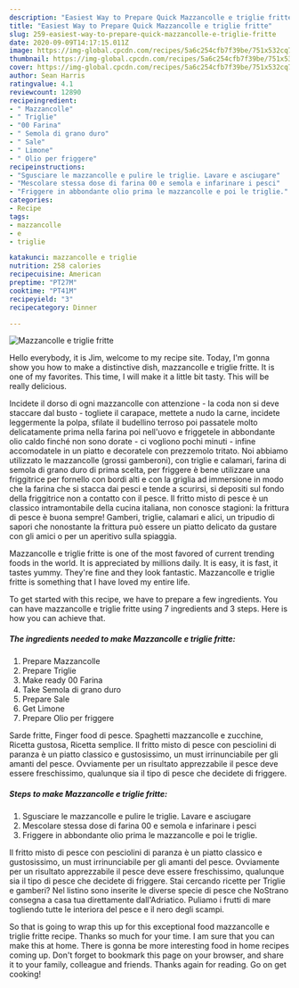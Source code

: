 ```yaml
---
description: "Easiest Way to Prepare Quick Mazzancolle e triglie fritte"
title: "Easiest Way to Prepare Quick Mazzancolle e triglie fritte"
slug: 259-easiest-way-to-prepare-quick-mazzancolle-e-triglie-fritte
date: 2020-09-09T14:17:15.011Z
image: https://img-global.cpcdn.com/recipes/5a6c254cfb7f39be/751x532cq70/mazzancolle-e-triglie-fritte-recipe-main-photo.jpg
thumbnail: https://img-global.cpcdn.com/recipes/5a6c254cfb7f39be/751x532cq70/mazzancolle-e-triglie-fritte-recipe-main-photo.jpg
cover: https://img-global.cpcdn.com/recipes/5a6c254cfb7f39be/751x532cq70/mazzancolle-e-triglie-fritte-recipe-main-photo.jpg
author: Sean Harris
ratingvalue: 4.1
reviewcount: 12890
recipeingredient:
- " Mazzancolle"
- " Triglie"
- "00 Farina"
- " Semola di grano duro"
- " Sale"
- " Limone"
- " Olio per friggere"
recipeinstructions:
- "Sgusciare le mazzancolle e pulire le triglie. Lavare e asciugare"
- "Mescolare stessa dose di farina 00 e semola e infarinare i pesci"
- "Friggere in abbondante olio prima le mazzancolle e poi le triglie."
categories:
- Recipe
tags:
- mazzancolle
- e
- triglie

katakunci: mazzancolle e triglie 
nutrition: 258 calories
recipecuisine: American
preptime: "PT27M"
cooktime: "PT41M"
recipeyield: "3"
recipecategory: Dinner

---
```



![Mazzancolle e triglie fritte](https://img-global.cpcdn.com/recipes/5a6c254cfb7f39be/751x532cq70/mazzancolle-e-triglie-fritte-recipe-main-photo.jpg)

Hello everybody, it is Jim, welcome to my recipe site. Today, I'm gonna show you how to make a distinctive dish, mazzancolle e triglie fritte. It is one of my favorites. This time, I will make it a little bit tasty. This will be really delicious.

Incidete il dorso di ogni mazzancolle con attenzione - la coda non si deve staccare dal busto - togliete il carapace, mettete a nudo la carne, incidete leggermente la polpa, sfilate il budellino terroso poi passatele molto delicatamente prima nella farina poi nell&#39;uovo e friggetele in abbondante olio caldo finché non sono dorate - ci vogliono pochi minuti - infine accomodatele in un piatto e decoratele con prezzemolo tritato. Noi abbiamo utilizzato le mazzancolle (grossi gamberoni), con triglie e calamari, farina di semola di grano duro di prima scelta, per friggere è bene utilizzare una friggitrice per fornello con bordi alti e con la griglia ad immersione in modo che la farina che si stacca dai pesci e tende a scurirsi, si depositi sul fondo della friggitrice non a contatto con il pesce. Il fritto misto di pesce è un classico intramontabile della cucina italiana, non conosce stagioni: la frittura di pesce è buona sempre! Gamberi, triglie, calamari e alici, un tripudio di sapori che nonostante la frittura può essere un piatto delicato da gustare con gli amici o per un aperitivo sulla spiaggia.

Mazzancolle e triglie fritte is one of the most favored of current trending foods in the world. It is appreciated by millions daily. It is easy, it is fast, it tastes yummy. They're fine and they look fantastic. Mazzancolle e triglie fritte is something that I have loved my entire life.


To get started with this recipe, we have to prepare a few ingredients. You can have mazzancolle e triglie fritte using 7 ingredients and 3 steps. Here is how you can achieve that.

<!--inarticleads1-->

##### The ingredients needed to make Mazzancolle e triglie fritte:

1. Prepare  Mazzancolle
1. Prepare  Triglie
1. Make ready 00 Farina
1. Take  Semola di grano duro
1. Prepare  Sale
1. Get  Limone
1. Prepare  Olio per friggere


Sarde fritte, Finger food di pesce. Spaghetti mazzancolle e zucchine, Ricetta gustosa, Ricetta semplice. Il fritto misto di pesce con pesciolini di paranza è un piatto classico e gustosissimo, un must irrinunciabile per gli amanti del pesce. Ovviamente per un risultato apprezzabile il pesce deve essere freschissimo, qualunque sia il tipo di pesce che decidete di friggere. 

<!--inarticleads2-->

##### Steps to make Mazzancolle e triglie fritte:

1. Sgusciare le mazzancolle e pulire le triglie. Lavare e asciugare
1. Mescolare stessa dose di farina 00 e semola e infarinare i pesci
1. Friggere in abbondante olio prima le mazzancolle e poi le triglie.


Il fritto misto di pesce con pesciolini di paranza è un piatto classico e gustosissimo, un must irrinunciabile per gli amanti del pesce. Ovviamente per un risultato apprezzabile il pesce deve essere freschissimo, qualunque sia il tipo di pesce che decidete di friggere. Stai cercando ricette per Triglie e gamberi? Nel listino sono inserite le diverse specie di pesce che NoStrano consegna a casa tua direttamente dall&#39;Adriatico. Puliamo i frutti di mare togliendo tutte le interiora del pesce e il nero degli scampi. 

So that is going to wrap this up for this exceptional food mazzancolle e triglie fritte recipe. Thanks so much for your time. I am sure that you can make this at home. There is gonna be more interesting food in home recipes coming up. Don't forget to bookmark this page on your browser, and share it to your family, colleague and friends. Thanks again for reading. Go on get cooking!

